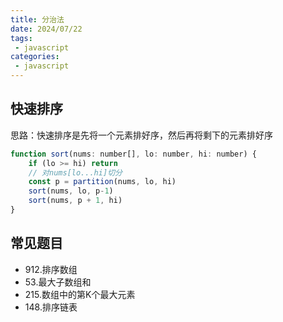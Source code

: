 ```yaml
---
title: 分治法
date: 2024/07/22
tags:
 - javascript
categories:
 - javascript
---
```


## 快速排序

思路：快速排序是先将一个元素排好序，然后再将剩下的元素排好序

```js
function sort(nums: number[], lo: number, hi: number) {
    if (lo >= hi) return 
    // 对nums[lo...hi]切分
    const p = partition(nums, lo, hi)
    sort(nums, lo, p-1)
    sort(nums, p + 1, hi)
}
```

## 常见题目

- 912.排序数组
- 53.最大子数组和
- 215.数组中的第K个最大元素
- 148.排序链表
